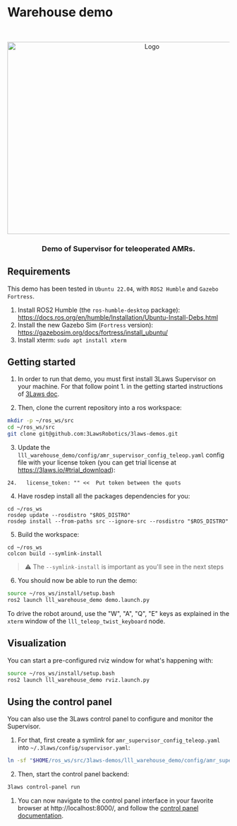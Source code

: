 # Warehouse demo

<br />
<p align="center">
  <a href="https://github.com/3LawsRobotics/3laws-demos">
    <img src="media/demo.png" alt="Logo" width="640" height="435">
  </a>

  <h3 align="center">Demo of Supervisor for teleoperated AMRs.</h3>
</p>

## Requirements

This demo has been tested in `Ubuntu 22.04`, with `ROS2 Humble` and `Gazebo Fortress`.

1. Install ROS2 Humble (the `ros-humble-desktop` package): https://docs.ros.org/en/humble/Installation/Ubuntu-Install-Debs.html
2. Install the new Gazebo Sim (`Fortress` version): https://gazebosim.org/docs/fortress/install_ubuntu/
3. Install xterm: `sudo apt install xterm`

## Getting started

1. In order to run that demo, you must first install 3Laws Supervisor on your machine. For that follow point 1. in the getting started instructions of [3Laws doc](https://docs.3laws.io/en/latest/sources/getting_started.html#install-supervisor).

2. Then, clone the current repository into a ros workspace:
```bash
mkdir -p ~/ros_ws/src
cd ~/ros_ws/src
git clone git@github.com:3LawsRobotics/3laws-demos.git
```

3. Update the `lll_warehouse_demo/config/amr_supervisor_config_teleop.yaml` config file with your license token (you can get trial license at https://3laws.io/#trial_download):
```
24.   license_token: "" <<  Put token between the quots
```

4. Have rosdep install all the packages dependencies for you:
```
cd ~/ros_ws
rosdep update --rosdistro "$ROS_DISTRO"
rosdep install --from-paths src --ignore-src --rosdistro "$ROS_DISTRO"
```

5. Build the workspace:
```
cd ~/ros_ws
colcon build --symlink-install
```
> :warning: The `--symlink-install` is important as you'll see in the next steps

6. You should now be able to run the demo:
```bash
source ~/ros_ws/install/setup.bash
ros2 launch lll_warehouse_demo demo.launch.py
```
To drive the robot around, use the "W", "A", "Q", "E" keys as explained in the `xterm` window of the `lll_teleop_twist_keyboard` node.

## Visualization
You can start a pre-configured rviz window for what's happening with:

```bash
source ~/ros_ws/install/setup.bash
ros2 launch lll_warehouse_demo rviz.launch.py
```

## Using the control panel
You can also use the 3Laws control panel to configure and monitor the Supervisor.

1. For that, first create a symlink for `amr_supervisor_config_teleop.yaml` into `~/.3laws/config/supervisor.yaml`:
```bash
ln -sf "$HOME/ros_ws/src/3laws-demos/lll_warehouse_demo/config/amr_supervisor_config_teleop.yaml" "$HOME/.3laws/config/supervisor.yaml"
```

2. Then, start the control panel backend:
```bash
3laws control-panel run
```

1. You can now navigate to the control panel interface in your favorite browser at http://localhost:8000/, and follow the [control panel documentation](https://docs.3laws.io/en/latest/sources/user_guide/control_panel.html).
